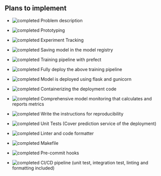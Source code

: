 ## Plans to implement

- ![completed](https://via.placeholder.com/15/00ff00/000000?text=+) Problem description

- ![completed](https://via.placeholder.com/15/00ff00/000000?text=+) Prototyping

- ![completed](https://via.placeholder.com/15/00ff00/000000?text=+) Experiment Tracking

- ![completed](https://via.placeholder.com/15/00ff00/000000?text=+) Saving model in the model registry

- ![completed](https://via.placeholder.com/15/00ff00/000000?text=+) Training pipeline with prefect

- ![completed](https://via.placeholder.com/15/00ff00/000000?text=+) Fully deploy the above training pipeline

- ![completed](https://via.placeholder.com/15/00ff00/000000?text=+) Model is deployed using flask and gunicorn

- ![completed](https://via.placeholder.com/15/00ff00/000000?text=+) Containerizing the deployment code

- ![completed](https://via.placeholder.com/15/00ff00/000000?text=+) Comprehensive model monitoring that calculates and reports metrics

- ![completed](https://via.placeholder.com/15/00ff00/000000?text=+) Write the instructions for reproducibility

- ![completed](https://via.placeholder.com/15/00ff00/000000?text=+) Unit Tests (Cover prediction service of the deployment)

- ![completed](https://via.placeholder.com/15/00ff00/000000?text=+) Linter and code formatter

- ![completed](https://via.placeholder.com/15/00ff00/000000?text=+) Makefile

- ![completed](https://via.placeholder.com/15/00ff00/000000?text=+) Pre-commit hooks

- ![completed](https://via.placeholder.com/15/00ff00/000000?text=+) CI/CD pipeline (unit test, integration test, linting and formatting included)

